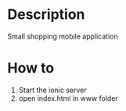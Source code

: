 # Description
Small shopping mobile application

# How to
1. Start the ionic server
2. open index.html in www folder
